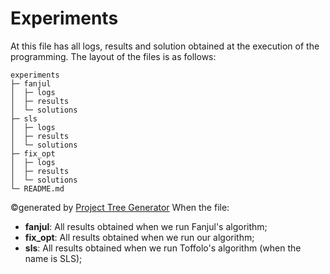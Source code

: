 # Experiments

At this file has all logs, results and solution obtained at the execution of the programming.
The layout of the files is as follows:

```
experiments
├─ fanjul
│  ├─ logs
│  ├─ results
│  └─ solutions
├─ sls
│  ├─ logs
│  ├─ results
│  └─ solutions
├─ fix_opt
│  ├─ logs
│  ├─ results
│  └─ solutions
└─ README.md
```

©generated by [Project Tree Generator](https://woochanleee.github.io/project-tree-generator)
When the file:
 * **fanjul**: All results obtained when we run Fanjul's algorithm;
 * **fix_opt**: All results obtained when we run our algorithm;
 * **sls**: All results obtained when we run Toffolo's algorithm (when the name is SLS);

